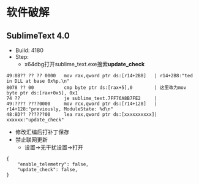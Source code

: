 # 软件破解
## SublimeText 4.0
- Build: 4180
- Step:
  - x64dbg打开sublime_text.exe搜索**update_check**
```
49:8B?? ?? ?? 0000   mov rax,qword ptr ds:[r14+2B8]   | r14+2B8:"ted in DLL at base 0x%p.\n"
8078 ?? 00           cmp byte ptr ds:[rax+5],0        | 这里改为mov byte ptr ds:[rax+0x5], 0x1
74 ??                je sublime_text.7FF76A8B7FE2     |
49:???? ????0000     mov rcx,qword ptr ds:[r14+128]   | r14+128:"previously, ModuleState: %d\n"
48:8D?? ??????00     lea rax,qword ptr ds:[xxxxxxxxxx]| xxxxxx:"update_check"
```
  - 修改汇编后打补丁保存
- 禁止联网更新
  - 设置->无干扰设置->打开
```
{
	"enable_telemetry": false,
	"update_check": false,
}
```
